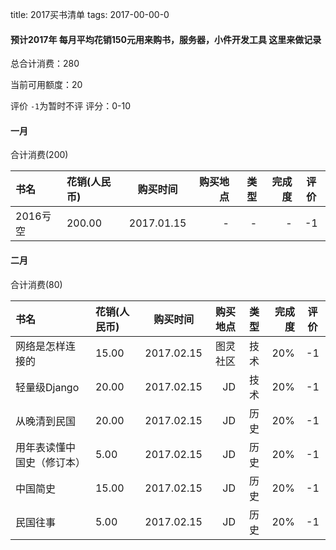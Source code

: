 title: 2017买书清单
tags: 2017-00-00-0

#### 预计2017年 每月平均花销150元用来购书，服务器，小件开发工具 这里来做记录

总合计消费：280

当前可用额度：20

评价 `-1`为暂时不评 评分：0-10

#### 一月 

合计消费(200)

| 书名      |    花销(人民币) | 购买时间  |购买地点| 类型|完成度|评价|
| :-------- | :--------| :--: |--:|--:|-:|:-:|
|2016亏空|	 200.00 	|	2017.01.15|- |-|-|-1|

#### 二月 

合计消费(80)

| 书名      |    花销(人民币) | 购买时间  |购买地点| 类型|完成度|评价|
| :-------- | :--------| :--: |--:|--:|-:|:-:|
|网络是怎样连接的|	 15.00 	|	2017.02.15|图灵社区 |技术|20%|-1|
|轻量级Django|	 20.00 	|	2017.02.15|JD |技术|20%|-1|
|从晚清到民国|	 20.00 	|	2017.02.15|JD |历史|20%|-1|
|用年表读懂中国史（修订本）|	 5.00 	|	2017.02.15|JD |历史|20%|-1|
|中国简史|	 15.00 	|	2017.02.15|JD |历史|20%|-1|
|民国往事|	 5.00 	|	2017.02.15|JD |历史|20%|-1|
